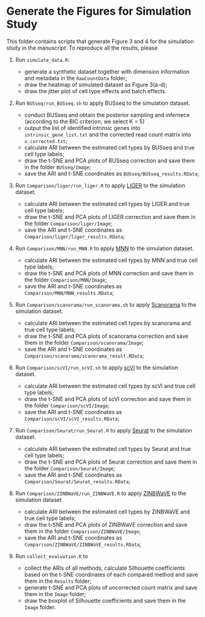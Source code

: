 # Generate the Figures for Simulation Study

This folder contains scripts that generate Figure 3 and 4 for the simulation study in the manuscript. To reproduce all the results, please

1. Run `simulate_data.R`:
   - generate a synthetic dataset together with dimension information and metadata in the `RawCountData` folder;
   - draw the heatmap of simulated dataset as Figure 3(a-d);
   - draw the jitter plot of cell type effects and batch effects.

2. Run `BUSseq/run_BUSseq.sh` to apply BUSseq to the simulation dataset. 
   - conduct BUSseq and obtain the posterior sampling and infernece (according to the BIC criterion, we select K = 5)
   - output the list of identified intrinsic genes into `intrinsic_gene_list.txt` and the corrected read count matrix into `x_corrected.txt`;
   - calculate ARI between the estimated cell types by BUSseq and true cell type labels;
   - draw the t-SNE and PCA plots of BUSseq correction and save them in the folder `BUSseq/Image`;
   - save the ARI and t-SNE coordinates as `BUSseq/BUSseq_results.RData`;

3. Run `Comparison/liger/run_liger.R` to apply [LIGER](https://github.com/MacoskoLab/liger) to the simulation dataset.
   - calculate ARI between the estimated cell types by LIGER and true cell type labels;
   - draw the t-SNE and PCA plots of LIGER correction and save them in the folder `Comparison/liger/Image`;
   - save the ARI and t-SNE coordinates as `Comparison/liger/liger_results.RData`;

4. Run `Comparison/MNN/run_MNN.R` to apply [MNN](https://github.com/MarioniLab/MNN2017) to the simulation dataset.
   - calculate ARI between the estimated cell types by MNN and true cell type labels;
   - draw the t-SNE and PCA plots of MNN correction and save them in the folder `Comparison/MNN/Image`;
   - save the ARI and t-SNE coordinates as `Comparison/MNN/MNN_results.RData`;

5. Run `Comparison/scanorama/run_scanorama.sh` to apply [Scanorama](https://github.com/brianhie/scanorama) to the simulation dataset.
   - calculate ARI between the estimated cell types by scanorama and true cell type labels;
   - draw the t-SNE and PCA plots of scanorama correction and save them in the folder `Comparison/scanorama/Image`;
   - save the ARI and t-SNE coordinates as `Comparison/scanorama/scanorama_result.RData`;

6. Run `Comparison/scVI/run_scVI.sh` to apply [scVI](https://github.com/YosefLab/scVI) to the simulation dataset.
   - calculate ARI between the estimated cell types by scVI and true cell type labels;
   - draw the t-SNE and PCA plots of scVI correction and save them in the folder `Comparison/scVI/Image`;
   - save the ARI and t-SNE coordinates as `Comparison/scVI/scVI_results.RData`;

7. Run `Comparison/Seurat/run_Seurat.R` to apply [Seurat](https://satijalab.org/seurat/) to the simulation dataset.
   - calculate ARI between the estimated cell types by Seurat and true cell type labels;
   - draw the t-SNE and PCA plots of Seurat correction and save them in the folder `Comparison/Seurat/Image`;
   - save the ARI and t-SNE coordinates as `Comparison/Seurat/Seurat_results.RData`;

8. Run `Comparison/ZINBWaVE/run_ZINBWaVE.R` to apply [ZINBWaVE](https://github.com/drisso/zinbwave) to the simulation dataset
   - calculate ARI between the estimated cell types by ZINBWaVE and true cell type labels;
   - draw the t-SNE and PCA plots of ZINBWaVE correction and save them in the folder `Comparison/ZINBWaVE/Image`;
   - save the ARI and t-SNE coordinates as `Comparison/ZINBWaVE/ZINBWaVE_results.RData`;

9. Run `collect_evaluation.R` to
   - collect the ARIs of all methods, calculate Silhouette coefficients based on the t-SNE coordinates of each compared method and save them in the `Results` folder; 
   - generate t-SNE and PCA plots of uncorrected count matrix and save them in the `Image` folder;
   - draw the boxplot of Silhouette coefficients and save them in the `Image` folder.
